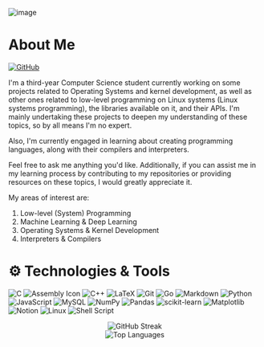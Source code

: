 ![image](https://github.com/OmarAzizi/OmarAzizi/assets/110500643/d6ccccea-b3b7-4ad0-a5c5-0b01d24a7917)


# About Me
[![GitHub](https://img.shields.io/badge/GitHub-OmarAzizi-181717?logo=github)](https://github.com/YourUsername)


I'm a third-year Computer Science student currently working on some projects related to Operating Systems and kernel development, as well as other ones related to low-level programming on Linux systems (Linux systems programming), the libraries available on it, and their APIs. I'm mainly undertaking these projects to deepen my understanding of these topics, so by all means I'm no expert.


Also, I'm currently engaged in learning about creating programming languages, along with their compilers and interpreters.


Feel free to ask me anything you'd like. Additionally, if you can assist me in my learning process by contributing to my repositories or providing resources on these topics, I would greatly appreciate it.

My areas of interest are:
1. Low-level (System) Programming
2. Machine Learning & Deep Learning
3. Operating Systems & Kernel Development
4. Interpreters & Compilers

# ⚙️ Technologies & Tools
![C](https://img.shields.io/badge/c-%2300599C.svg?style=for-the-badge&logo=c&logoColor=white) ![Assembly Icon](https://img.shields.io/badge/x86-Assembly-green?style=for-the-badge&logo=assembly) ![C++](https://img.shields.io/badge/c++-%2300599C.svg?style=for-the-badge&logo=c%2B%2B&logoColor=white) ![LaTeX](https://img.shields.io/badge/latex-%23008080.svg?style=for-the-badge&logo=latex&logoColor=white) ![Git](https://img.shields.io/badge/git-%23F05033.svg?style=for-the-badge&logo=git&logoColor=white) ![Go](https://img.shields.io/badge/go-%2300ADD8.svg?style=for-the-badge&logo=go&logoColor=white)
 ![Markdown](https://img.shields.io/badge/markdown-%23000000.svg?style=for-the-badge&logo=markdown&logoColor=white) ![Python](https://img.shields.io/badge/python-3670A0?style=for-the-badge&logo=python&logoColor=ffdd54) ![JavaScript](https://img.shields.io/badge/javascript-%23323330.svg?style=for-the-badge&logo=javascript&logoColor=%23F7DF1E) ![MySQL](https://img.shields.io/badge/mysql-%2300000f.svg?style=for-the-badge&logo=mysql&logoColor=white) ![NumPy](https://img.shields.io/badge/numpy-%23013243.svg?style=for-the-badge&logo=numpy&logoColor=white) ![Pandas](https://img.shields.io/badge/pandas-%23150458.svg?style=for-the-badge&logo=pandas&logoColor=white) ![scikit-learn](https://img.shields.io/badge/scikit--learn-%23F7931E.svg?style=for-the-badge&logo=scikit-learn&logoColor=white) ![Matplotlib](https://img.shields.io/badge/Matplotlib-%23ffffff.svg?style=for-the-badge&logo=Matplotlib&logoColor=black) ![Notion](https://img.shields.io/badge/Notion-%23000000.svg?style=for-the-badge&logo=notion&logoColor=white) ![Linux](https://img.shields.io/badge/Linux-FCC624?style=for-the-badge&logo=linux&logoColor=black) ![Shell Script](https://img.shields.io/badge/shell_script-%23121011.svg?style=for-the-badge&logo=gnu-bash&logoColor=white) 


<div align="center">
  <img src="https://github-readme-streak-stats.herokuapp.com/?user=OmarAzizi&theme=dracula&hide_border=true" alt="GitHub Streak" /><br>
  <img src="https://github-readme-stats.vercel.app/api/top-langs/?username=OmarAzizi&theme=dracula&hide_border=true&include_all_commits=true&count_private=true&layout=compact" alt="Top Languages" />
</div>
